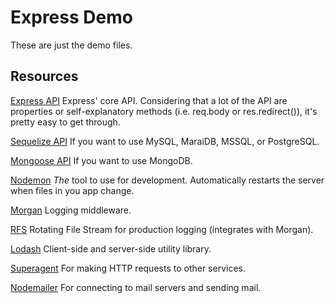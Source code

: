 # Express Demo

These are just the demo files.

## Resources

[Express API](http://expressjs.com/en/4x/api.html) Express' core API. Considering that a lot of the API are properties or self-explanatory methods (i.e. req.body or res.redirect()), it's pretty easy to get through.

[Sequelize API](http://docs.sequelizejs.com/) If you want to use MySQL, MaraiDB, MSSQL, or PostgreSQL.

[Mongoose API](http://mongoosejs.com/docs/guide.html) If you want to use MongoDB.

[Nodemon](https://www.npmjs.com/package/nodemon) *The* tool to use for development. Automatically restarts the server when files in you app change.

[Morgan](https://www.npmjs.com/package/morgan) Logging middleware.

[RFS](https://www.npmjs.com/package/rotating-file-stream) Rotating File Stream for production logging (integrates with Morgan).

[Lodash](https://lodash.com/) Client-side and server-side utility library.

[Superagent](https://visionmedia.github.io/superagent/) For making HTTP requests to other services.

[Nodemailer](https://nodemailer.com/about/) For connecting to mail servers and sending mail.